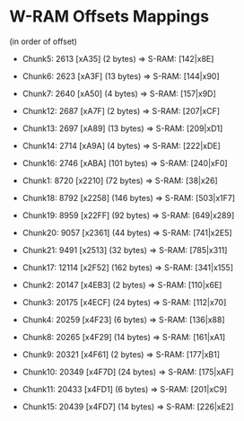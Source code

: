 ﻿# W-RAM Offsets Mappings

(in order of offset)

* Chunk5: 2613 [xA35] (2 bytes)      => S-RAM: [142|x8E]
* Chunk6: 2623 [xA3F] (13 bytes)     => S-RAM: [144|x90]
* Chunk7: 2640 [xA50] (4 bytes)      => S-RAM: [157|x9D]
* Chunk12: 2687 [xA7F] (2 bytes)     => S-RAM: [207|xCF]
* Chunk13: 2697 [xA89] (13 bytes)    => S-RAM: [209|xD1]
* Chunk14: 2714 [xA9A] (4 bytes)     => S-RAM: [222|xDE]
* Chunk16: 2746 [xABA] (101 bytes)   => S-RAM: [240|xF0]
* Chunk1: 8720 [x2210] (72 bytes)    => S-RAM: [38|x26]

* Chunk18: 8792 [x2258] (146 bytes)  => S-RAM: [503|x1F7]
* Chunk19: 8959 [x22FF] (92 bytes)   => S-RAM: [649|x289]
* Chunk20: 9057 [x2361] (44 bytes)   => S-RAM: [741|x2E5]
* Chunk21: 9491 [x2513] (32 bytes)   => S-RAM: [785|x311]

* Chunk17: 12114 [x2F52] (162 bytes) => S-RAM: [341|x155]

* Chunk2: 20147 [x4EB3] (2 bytes)    => S-RAM: [110|x6E]
* Chunk3: 20175 [x4ECF] (24 bytes)   => S-RAM: [112|x70]

* Chunk4: 20259 [x4F23] (6 bytes)    => S-RAM: [136|x88]
* Chunk8: 20265 [x4F29] (14 bytes)   => S-RAM: [161|xA1]
* Chunk9: 20321 [x4F61] (2 bytes)    => S-RAM: [177|xB1]
* Chunk10: 20349 [x4F7D] (24 bytes)  => S-RAM: [175|xAF]
* Chunk11: 20433 [x4FD1] (6 bytes)   => S-RAM: [201|xC9]
* Chunk15: 20439 [x4FD7] (14 bytes)  => S-RAM: [226|xE2]
